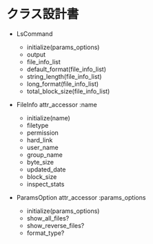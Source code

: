 # クラス設計書

- LsCommand
  - initialize(params_options)
  - output
  - file_info_list
  - default_format(file_info_list)
  - string_length(file_info_list)
  - long_format(file_info_list)
  - total_block_size(file_info_list)

- FileInfo
  attr_accessor :name
  - initialize(name)
  - filetype
  - permission
  - hard_link
  - user_name
  - group_name
  - byte_size
  - updated_date
  - block_size
  - inspect_stats

- ParamsOption
  attr_accessor :params_options
  - initialize(params_options)
  - show_all_files?
  - show_reverse_files?
  - format_type?
